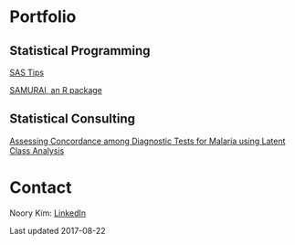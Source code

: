 # Portfolio


## Statistical Programming

[SAS Tips](/sas-tips)

[SAMURAI, an R package](/R-samurai)


## Statistical Consulting

[Assessing Concordance among Diagnostic Tests for Malaria using Latent Class Analysis](/stat-lca-malaria-tests)


# Contact

Noory Kim: [LinkedIn](https://www.linkedin.com/in/noory)


Last updated 2017-08-22
